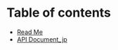 # Table of contents

- [Read Me](README.md)
- [API Document_jp](https://b-eee.github.io/linker-api-doc/)
